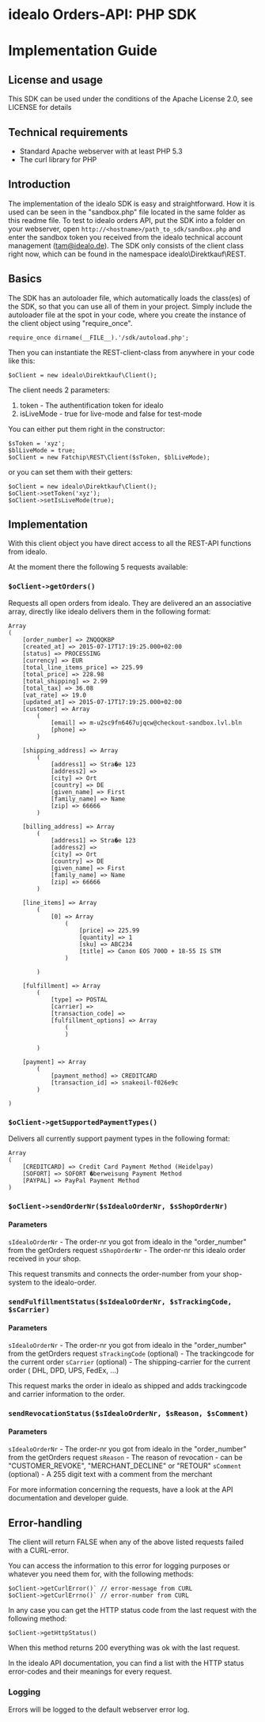 # idealo Orders-API: PHP SDK
# Implementation Guide

## License and usage
This SDK can be used under the conditions of the Apache License 2.0, see LICENSE for details

## Technical requirements
- Standard Apache webserver with at least PHP 5.3
- The curl library for PHP

## Introduction

The implementation of the idealo SDK is  easy and straightforward.
How it is used can be seen in the "sandbox.php" file located in the same folder as this readme file.
To test to idealo orders API, put the SDK into a folder on your webserver, open `http://<hostname>/path_to_sdk/sandbox.php` and enter the sandbox token you received from the idealo technical account management (tam@idealo.de).
The SDK only consists of the client class right now, which can be found in the namespace idealo\Direktkauf\REST.

## Basics

The SDK has an autoloader file, which automatically loads the class(es) of the SDK, so that you can use all of them in your project.
Simply include the autoloader file at the spot in your code, where you create the instance of the client object using "require_once".

	require_once dirname(__FILE__).'/sdk/autoload.php';

Then you can instantiate the REST-client-class from anywhere in your code like this:

	$oClient = new idealo\Direktkauf\Client();

The client needs 2 parameters:
1. token - The authentification token for idealo
2. isLiveMode - true for live-mode and false for test-mode

You can either put them right in the constructor:

	$sToken = 'xyz';
	$blLiveMode = true;
	$oClient = new Fatchip\REST\Client($sToken, $blLiveMode);

or you can set them with their getters:

	$oClient = new idealo\Direktkauf\Client();
	$oClient->setToken('xyz');
	$oClient->setIsLiveMode(true);

## Implementation

With this client object you have direct access to all the REST-API functions from idealo.

At the moment there the following 5 requests available:

### `$oClient->getOrders()`

Requests all open orders from idealo.
They are delivered an an associative array, directly like idealo delivers them in the following format:


	Array
	(
		[order_number] => ZNQQQKBP
		[created_at] => 2015-07-17T17:19:25.000+02:00
		[status] => PROCESSING
		[currency] => EUR
		[total_line_items_price] => 225.99
		[total_price] => 228.98
		[total_shipping] => 2.99
		[total_tax] => 36.08
		[vat_rate] => 19.0
		[updated_at] => 2015-07-17T17:19:25.000+02:00
		[customer] => Array
			(
				[email] => m-u2sc9fn6467ujqcw@checkout-sandbox.lvl.bln
				[phone] => 
			)

		[shipping_address] => Array
			(
				[address1] => Stra�e 123
				[address2] => 
				[city] => Ort
				[country] => DE
				[given_name] => First
				[family_name] => Name
				[zip] => 66666
			)

		[billing_address] => Array
			(
				[address1] => Stra�e 123
				[address2] => 
				[city] => Ort
				[country] => DE
				[given_name] => First
				[family_name] => Name
				[zip] => 66666
			)

		[line_items] => Array
			(
				[0] => Array
					(
						[price] => 225.99
						[quantity] => 1
						[sku] => ABC234
						[title] => Canon EOS 700D + 18-55 IS STM
					)

			)

		[fulfillment] => Array
			(
				[type] => POSTAL
				[carrier] => 
				[transaction_code] => 
				[fulfillment_options] => Array
					(
					)

			)

		[payment] => Array
			(
				[payment_method] => CREDITCARD
				[transaction_id] => snakeoil-f026e9c
			)

	)


### `$oClient->getSupportedPaymentTypes()` 

Delivers all currently support payment types in the following format:

	Array
	(
		[CREDITCARD] => Credit Card Payment Method (Heidelpay)
		[SOFORT] => SOFORT �berweisung Payment Method
		[PAYPAL] => PayPal Payment Method
	)

### `$oClient->sendOrderNr($sIdealoOrderNr, $sShopOrderNr)` 

#### Parameters

`sIdealoOrderNr` - The order-nr you got from idealo in the "order_number" from the getOrders request
`sShopOrderNr` - The order-nr this idealo order received in your shop.

This request transmits and connects the order-number from your shop-system to the idealo-order.

### `sendFulfillmentStatus($sIdealoOrderNr, $sTrackingCode, $sCarrier)`

#### Parameters

`sIdealoOrderNr` - The order-nr you got from idealo in the "order_number" from the getOrders request
`sTrackingCode` (optional) - The trackingcode for the current order
`sCarrier` (optional) - The shipping-carrier for the current order ( DHL, DPD, UPS, FedEx, ...)

This request marks the order in idealo as shipped and adds trackingcode and carrier information to the order.

### `sendRevocationStatus($sIdealoOrderNr, $sReason, $sComment)` 

#### Parameters

`sIdealoOrderNr` - The order-nr you got from idealo in the "order_number" from the getOrders request
`sReason` - The reason of revocation - can be "CUSTOMER_REVOKE", "MERCHANT_DECLINE" or "RETOUR"
`sComment` (optional) - A 255 digit text with a comment from the merchant


For more information concerning the requests, have a look at the API documentation and developer guide.

## Error-handling

The client will return FALSE when any of the above listed requests failed with a CURL-error.

You can access the information to this error for logging purposes or whatever you need them for, with the following methods:

	$oClient->getCurlError()` // error-message from CURL
	$oClient->getCurlErrno()` // error-number from CURL

In any case you can get the HTTP status code from the last request with the following method:

	$oClient->getHttpStatus()

When this method returns 200 everything was ok with the last request.

In the idealo API documentation, you can find a list with the HTTP status error-codes and their meanings for every request.

### Logging

Errors will be logged to the default webserver error log.

